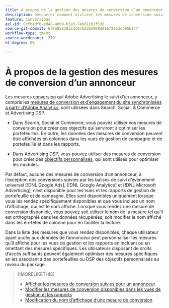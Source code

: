 ```yaml
---
title: À propos de la gestion des mesures de conversion d’un annonceur
description: Découvrez comment utiliser les mesures de conversion suivies par l’Adobe Advertising pour un annonceur.
feature: Conversions
exl-id: 8cfb4df8-ed48-4809-b383-7a6011b1f530
source-git-commit: 67fe8581832dc0762d62908d01672e53cc95b847
workflow-type: tm+mt
source-wordcount: '279'
ht-degree: 0%

---
```


# À propos de la gestion des mesures de conversion d’un annonceur

Les mesures [conversion](/help/search-social-commerce/glossary.md#c-d) qui Adobe Advertising le suivi d’un annonceur, y compris les [mesures de conversion et d’engagement du site synchronisées à partir d’Adobe Analytics](/help/integrations/analytics/analytics-data-in-advertising.md), sont utilisées dans Search, Social, &amp; Commerce et Advertising DSP.

* Dans Search, Social et Commerce, vous pouvez utiliser vos mesures de conversion pour créer des objectifs qui serviront à optimiser les portefeuilles. En outre, les données des mesures de conversion peuvent être affichées en colonnes dans les vues de gestion de campagne et de portefeuille et dans les rapports.

* Dans Advertising DSP, vous pouvez utiliser des mesures de conversion pour créer des [objectifs personnalisés](/help/dsp/optimization/custom-goal.md), qui sont utilisés pour optimiser les modules.

Par défaut, aucune des mesures de conversion d’un annonceur, à l’exception des conversions suivies par les balises de suivi d’événement universel [!DNL Google Ads], [!DNL Google Analytics] et [!DNL Microsoft Advertising], n’est disponible pour les vues et les rapports de gestion de portefeuille et de campagne. Elles sont disponibles uniquement lorsque vous les rendez spécifiquement disponibles et que vous incluez un nom d’affichage, qui est le nom affiché. Lorsque vous rendez une mesure de conversion disponible, vous pouvez soit utiliser le nom de la mesure tel qu’il est orthographié dans les données récupérées, soit modifier le nom affiché dans les en-têtes de colonne pour en faciliter la lecture.

Dans la liste des mesures que vous rendez disponibles, chaque utilisateur ayant accès aux données de l’annonceur peut personnaliser les mesures qu’il affiche pour les vues de gestion et les rapports en incluant ou en omettant des mesures spécifiques. Les utilisateurs disposant de droits d’accès suffisants peuvent également optimiser des mesures spécifiques en les associant à des portefeuilles ou DSP des objectifs personnalisés au niveau du package.

>[!MORELIKETHIS]
>
>* [Afficher les mesures de conversion suivies pour un annonceur](conversion-metric-view-tracked.md)
>* [Modifier les mesures de conversion disponibles dans les vues de gestion et les rapports](conversion-metric-edit-available.md)
>* [Modification du nom d’affichage d’une mesure de conversion](conversion-metric-edit-display-name.md)
